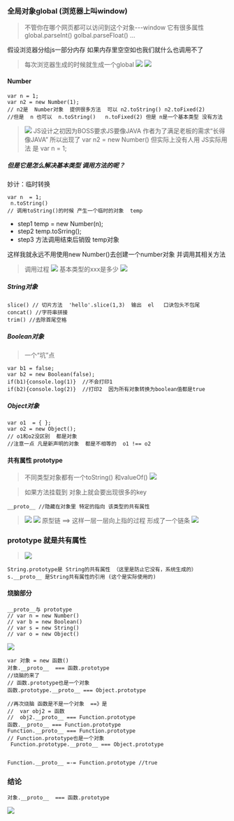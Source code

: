 ### 全局对象global (浏览器上叫window)
> 不管你在哪个网页都可以访问到这个对象---window
它有很多属性
global.parseInt()
golbal.parseFloat()
...

假设浏览器分给js一部分内存   如果内存里空空如也我们就什么也调用不了
> 每次浏览器生成的时候就生成一个global
![](https://sltrust.github.io/note/img/note022_1.png)
![](https://sltrust.github.io/note/img/note022_2.png)

#### Number
```
var n = 1;
var n2 = new Number(1);
// n2是  Number对象  提供很多方法  可以 n2.toString() n2.toFixed(2)
//但是  n 也可以  n.toString()   n.toFixed(2) 但是 n是一个基本类型 没有方法
```
> ![](https://sltrust.github.io/note/img/note022_3.png)
JS设计之初因为BOSS要求JS要像JAVA 作者为了满足老板的需求“长得像JAVA”
所以出现了 var n2 = new Number() 但实际上没有人用
JS实际用法 是 var  n  = 1;

##### 但是它是怎么解决基本类型 调用方法的呢？
 妙计：临时转换 
```
var n  = 1;
 n.toString() 
// 调用toString()的时候 产生一个临时的对象  temp 
```
- step1  temp  = new Number(n);
- step2  temp.toSrring();
- step3  方法调用结束后销毁 temp对象

这样我就永远不用使用new Number()去创建一个number对象 并调用其相关方法

> 调用过程
![](https://sltrust.github.io/note/img/note022_4.png)
> 基本类型的xxx是多少
![](https://sltrust.github.io/note/img/note022_5.png)

##### String对象
```
slice() // 切片方法  'hello'.slice(1,3)  输出  el   口诀包头不包尾
concat() //字符串拼接  
trim() //去除首尾空格
```
##### Boolean对象
> 一个“坑”点
```
var b1 = false;
var b2 = new Boolean(false);
if(b1){console.log(1)}  //不会打印1
if(b2){console.log(2)}  //打印2  因为所有对象转换为boolean值都是true
```
##### Object对象
```
var o1  = { };
var o2 = new Object();
// o1和o2没区别  都是对象
//注意一点 凡是新声明的对象  都是不相等的  o1 !== o2
```
#### 共有属性 prototype 
> 不同类型对象都有一个toString() 和valueOf()
![](https://sltrust.github.io/note/img/note022_6.png)


> 如果方法挂载到 对象上就会要出现很多的key 
```
__proto__ //隐藏在对象里 特定的指向 该类型的共有属性
```
> ![](https://sltrust.github.io/note/img/note022_7.png)
![](https://sltrust.github.io/note/img/note022_8.png)
> 原型链 ==> 这样一层一层向上指的过程 形成了一个链条
![](https://sltrust.github.io/note/img/note022_9.png)
### prototype 就是共有属性
>![](https://sltrust.github.io/note/img/note022_10.png)
```
String.prototype是 String的共有属性 （这里是防止它没有，系统生成的）
s.__proto__ 是String共有属性的引用 (这个是实际使用的)
```
#### 烧脑部分
```
__proto__与 prototype
// var n = new Number()
// var b = new Boolean()
// var s = new String()
// var o = new Object()
```
![](https://sltrust.github.io/note/img/note022_11.png)
```
var 对象 = new 函数()
对象.__proto__  === 函数.prototype
//烧脑的来了
// 函数.prototype也是一个对象
函数.prototype.__proto__ === Object.prototype

//再次烧脑 函数是不是一个对象  ==》是
//  var obj2 = 函数
//  obj2.__proto__ === Function.prototype
函数.__proto__ === Function.prototype
Function.__proto__ === Function.prototype
// Function.prototype也是一个对象
 Function.prototype.__proto__ === Object.prototype


Function.__proto__ =-= Function.prototype //true
```
### 结论
```
对象.__proto__  === 函数.prototype
```
![](https://sltrust.github.io/note/img/note022_12.png)


